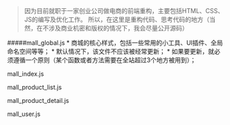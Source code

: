 > 因为目前就职于一家创业公司做电商的前端重构，主要包括HTML、CSS、JS的编写及优化工作。
  所以，在这里是重构代码、思考代码的地方（当然，在不涉及商业机密和版权的情况下，我会尽量公开源码）


#####mall_global.js
	* 商城的核心样式，包括一些常用的小工具、UI插件、全局命名空间等等；
	* 默认情况下，该文件不应该被经常更新；
	* 如果要更新，就必须遵循一个原则（某个函数或者方法需要在全站超过3个地方被用到）；

mall_index.js

mall_product_list.js

mall_product_detail.js

mall_user.js
